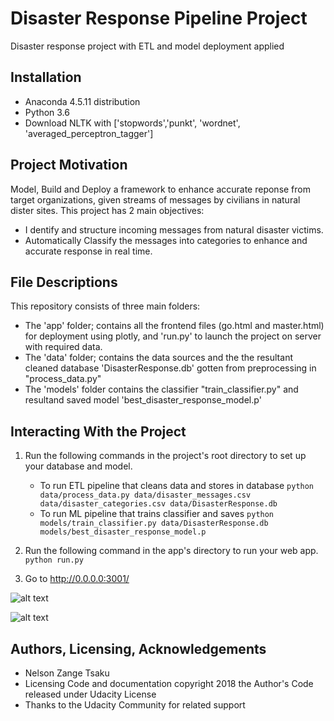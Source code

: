 # Disaster Response Pipeline Project

Disaster response project with ETL and model deployment applied

## Installation
- Anaconda 4.5.11 distribution
- Python 3.6
- Download NLTK with ['stopwords','punkt', 'wordnet', 'averaged_perceptron_tagger']

## Project Motivation

Model, Build and Deploy a framework to enhance accurate reponse from target organizations, given streams of messages 
by civilians in natural dister sites. This project has 2 main objectives:

- I dentify and structure incoming messages from natural disaster victims.
- Automatically Classify the messages into categories to enhance and accurate response in real time. 


## File Descriptions 
This repository consists of three main folders:
  - The 'app' folder; contains all the frontend files (go.html and master.html) for deployment using plotly, and 'run.py' to launch the project on server with required data.
  - The 'data' folder; contains the data sources and the the resultant cleaned database 'DisasterResponse.db' gotten from preprocessing in "process_data.py"
  - The 'models' folder contains the classifier "train_classifier.py" and resultand saved model 'best_disaster_response_model.p' 

## Interacting With the Project
1. Run the following commands in the project's root directory to set up your database and model.

    - To run ETL pipeline that cleans data and stores in database
        `python data/process_data.py data/disaster_messages.csv data/disaster_categories.csv data/DisasterResponse.db`
    - To run ML pipeline that trains classifier and saves
        `python models/train_classifier.py data/DisasterResponse.db models/best_disaster_response_model.p`

2. Run the following command in the app's directory to run your web app.
    `python run.py`

3. Go to http://0.0.0.0:3001/

![alt text](https://github.com/Tsakunelson/Disaster_Response)

![alt text](https://github.com/Tsakunelson/Disaster_Response)


## Authors, Licensing, Acknowledgements
- Nelson Zange Tsaku
- Licensing Code and documentation copyright 2018 the Author's Code released under Udacity License
- Thanks to the Udacity Community for related support 

